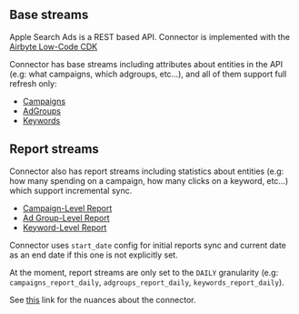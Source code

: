 ## Base streams

Apple Search Ads is a REST based API. Connector is implemented with the
[Airbyte Low-Code CDK](https://docs.airbyte.com/connector-development/config-based/low-code-cdk-overview/)

Connector has base streams including attributes about entities in the API (e.g: what campaigns,
which adgroups, etc…), and all of them support full refresh only:

- [Campaigns](https://developer.apple.com/documentation/apple_search_ads/get_all_campaigns)
- [AdGroups](https://developer.apple.com/documentation/apple_search_ads/get_all_ad_groups)
- [Keywords](https://developer.apple.com/documentation/apple_search_ads/get_all_targeting_keywords_in_an_ad_group)

## Report streams

Connector also has report streams including statistics about entities (e.g: how many spending on a
campaign, how many clicks on a keyword, etc...) which support incremental sync.

- [Campaign-Level Report](https://developer.apple.com/documentation/apple_search_ads/get_campaign-level_reports)
- [Ad Group-Level Report](https://developer.apple.com/documentation/apple_search_ads/get__ad_group-level_reports)
- [Keyword-Level Report](https://developer.apple.com/documentation/apple_search_ads/get_keyword-level_reports)

Connector uses `start_date` config for initial reports sync and current date as an end date if this
one is not explicitly set.

At the moment, report streams are only set to the `DAILY` granularity (e.g:
`campaigns_report_daily`, `adgroups_report_daily`, `keywords_report_daily`).

See [this](https://docs.airbyte.io/integrations/sources/apple-search-ads) link for the nuances about
the connector.
